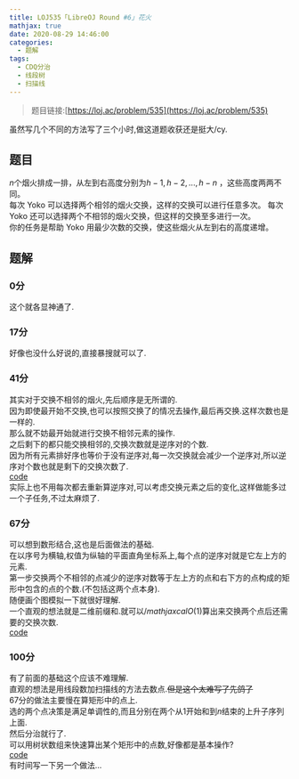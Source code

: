 ```yaml
---
title: LOJ535「LibreOJ Round #6」花火
mathjax: true
date: 2020-08-29 14:46:00
categories: 
  - 题解
tags: 
  - CDQ分治
  - 线段树
  - 扫描线
---
```



>题目链接:[https://loj.ac/problem/535](https://loj.ac/problem/535)  

虽然写几个不同的方法写了三个小时,做这道题收获还是挺大/cy.  
## 题目
$n$个烟火排成一排，从左到右高度分别为$h-1,h-2,...,h-n$ ，这些高度两两不同。  
每次 Yoko 可以选择两个相邻的烟火交换，这样的交换可以进行任意多次。
每次 Yoko 还可以选择两个不相邻的烟火交换，但这样的交换至多进行一次。  
你的任务是帮助 Yoko 用最少次数的交换，使这些烟火从左到右的高度递增。 

## 题解  
### 0分
这个就各显神通了.
### 17分
好像也没什么好说的,直接暴搜就可以了.  
### 41分
其实对于交换不相邻的烟火,先后顺序是无所谓的.  
因为即使最开始不交换,也可以按照交换了的情况去操作,最后再交换.这样次数也是一样的.  
那么就不妨最开始就进行交换不相邻元素的操作.  
之后剩下的都只能交换相邻的,交换次数就是逆序对的个数.  
因为所有元素排好序也等价于没有逆序对,每一次交换就会减少一个逆序对,所以逆序对个数也就是剩下的交换次数了.  
[code](https://loj.ac/submission/896987)  
实际上也不用每次都去重新算逆序对,可以考虑交换元素之后的变化,这样做能多过一个子任务,不过太麻烦了.  
### 67分
可以想到数形结合,这也是后面做法的基础.  
在以序号为横轴,权值为纵轴的平面直角坐标系上,每个点的逆序对就是它左上方的元素.  
第一步交换两个不相邻的点减少的逆序对数等于左上方的点和右下方的点构成的矩形中包含的点的个数.(不包括这两个点本身).  
随便画个图模拟一下就很好理解.  
一个直观的想法就是二维前缀和.就可以$/mathjaxcal{O}(1)$算出来交换两个点后还需要的交换次数.  
[code](https://loj.ac/submission/897049)  
### 100分  
有了前面的基础这个应该不难理解.  
直观的想法是用线段数加扫描线的方法去数点.~~但是这个太难写了先鸽了~~  
$67$分的做法主要慢在算矩形中的点上.  
选的两个点决策是满足单调性的,而且分别在两个从$1$开始和到$n$结束的上升子序列上面.  
然后分治就行了.  
可以用树状数组来快速算出某个矩形中的点数,好像都是基本操作?  
[code](https://loj.ac/submission/897150)  
有时间写一下另一个做法...  
